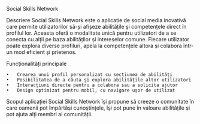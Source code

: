 Social Skills Network

Descriere
Social Skills Network este o aplicație de social media inovativă care permite utilizatorilor să-și afișeze abilitățile și competențele direct în profilul lor. Aceasta oferă o modalitate unică pentru utilizatori de a se conecta cu alții pe baza abilităților și intereselor comune. Fiecare utilizator poate explora diverse profiluri, apela la competențele altora și colabora într-un mod eficient și prietenos.

Funcționalități principale

	•	Crearea unui profil personalizat cu secțiunea de abilități
	•	Posibilitatea de a căuta și explora abilitățile altor utilizatori
	•	Interacțiuni directe pentru a colabora sau a solicita ajutor
	•	Design optimizat pentru mobil, cu navigare ușor de utilizat

Scopul aplicației
Social Skills Network își propune să creeze o comunitate în care oamenii pot împărtăși cunoștințele, își pot pune în valoare abilitățile și pot ajuta alți membri ai comunității.
